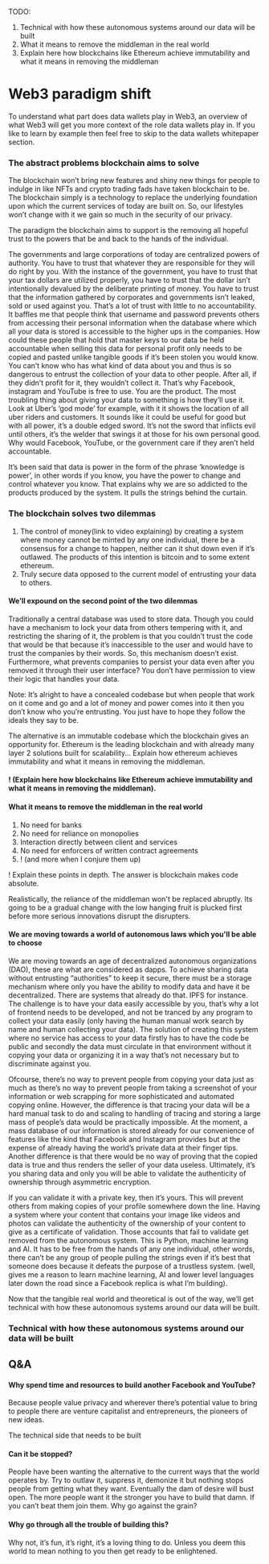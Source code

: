 TODO: 
1. Technical with how these autonomous systems around our data will be built
2. What it means to remove the middleman in the real world
3. Explain here how blockchains like Ethereum achieve immutability and what it means in removing the middleman


# Web3 paradigm shift

To understand what part does data wallets play in Web3, an overview of what Web3 will get you more context of the role data wallets play in. If you like to learn by example then feel free to skip to the data wallets whitepaper section.

<!-- We are moving into an era of truth and those who have been untruthful to one another fear, for they will be exposed. -->

### The abstract problems blockchain aims to solve

The blockchain won’t bring new features and shiny new things for people to indulge in like NFTs and crypto trading fads have taken blockchain to be. The blockchain simply is a technology to replace the underlying foundation upon which the current services of today are built on. So, our lifestyles won’t change with it we gain so much in the security of our privacy.

The paradigm the blockchain aims to support is the removing all hopeful trust to the powers that be and back to the hands of the individual.

The governments and large corporations of today are centralized powers of authority. You have to trust that whatever they are responsible for they will do right by you. With the instance of the government, you have to trust that your tax dollars are utilized properly, you have to trust that the dollar isn’t intentionally devalued by the deliberate printing of money. You have to trust that the information gathered by corporates and governments isn’t leaked, sold or used against you. That’s a lot of trust with little to no accountability. It baffles me that people think that username and password prevents others from accessing their personal information when the database where which all your data is stored is accessible to the higher ups in the companies. How could these people that hold that master keys to our data be held accountable when selling this data for personal profit only needs to be copied and pasted unlike tangible goods if it’s been stolen you would know. You can’t know who has what kind of data about you and thus is so dangerous to entrust the collection of your data to other people. After all, if they didn’t profit for it, they wouldn’t collect it. That’s why Facebook, instagram and YouTube is free to use. You are the product. The most troubling thing about giving your data to something is how they’ll use it. Look at Uber’s ‘god mode’ for example, with it it shows the location of all uber riders and customers. It sounds like it could be useful for good but with all power, it’s a double edged sword. It’s not the sword that inflicts evil until others, it’s the welder that swings it at those for his own personal good. Why would Facebook, YouTube, or the government care if they aren’t held accountable.

It’s been said that data is power in the form of the phrase ‘knowledge is power’, in other words if you know, you have the power to change and control whatever you know. That explains why we are so addicted to the products produced by the system. It pulls the strings behind the curtain.

### The blockchain solves two dilemmas

1. The control of money(link to video explaining) by creating a system where money cannot be minted by any one individual, there be a consensus for a change to happen, neither can it shut down even if it’s outlawed. The products of this intention is bitcoin and to some extent ethereum.
2. Truly secure data opposed to the current model of entrusting your data to others.

#### We’ll expound on the second point of the two dilemmas

Traditionally a central database was used to store data. Though you could have a mechanism to lock your data from others tempering with it, and restricting the sharing of it, the problem is that you couldn’t trust the code that would be that because it’s inaccessible to the user and would have to trust the companies by their words. So, this mechanism doesn’t exist. Furthermore, what prevents companies to persist your data even after you removed it through their user interface? You don’t have permission to view their logic that handles your data.

Note: It’s alright to have a concealed codebase but when people that work on it come and go and a lot of money and power comes into it then you don’t know who you’re entrusting. You just have to hope they follow the ideals they say to be.

The alternative is an immutable codebase which the blockchain gives an opportunity for. Ethereum is the leading blockchain and with already many layer 2 solutions built for scalability… Explain how ethereum achieves immutability and what it means in removing the middleman. 

#### ! (Explain here how blockchains like Ethereum achieve immutability and what it means in removing the middleman).

#### What it means to remove the middleman in the real world

1. No need for banks
2. No need for reliance on monopolies
3. Interaction directly between client and services
4. No need for enforcers of written contract agreements
5. ! (and more when I conjure them up)

! Explain these points in depth. The answer is blockchain makes code absolute.

Realistically, the reliance of the middleman won't be replaced abruptly. Its going to be a gradual change with the low hanging fruit is plucked first before more serious innovations disrupt the disrupters.

#### We are moving towards a world of autonomous laws which you'll be able to choose

We are moving towards an age of decentralized autonomous organizations (DAO), these are what are considered as dapps. To achieve sharing data without entrusting “authorities” to keep it secure, there must be a storage mechanism where only you have the ability to modify data and have it be decentralized. There are systems that already do that. IPFS for instance. The challenge is to have your data easily accessible by you, that’s why a lot of frontend needs to be developed, and not be tranced by any program to collect your data easily (only having the human manual work search by name and human collecting your data). The solution of creating this system where no service has access to your data firstly has to have the code be public and secondly the data must circulate in that environment without it copying your data or organizing it in a way that’s not necessary but to discriminate against you.

Ofcourse, there’s no way to prevent people from copying your data just as much as there’s no way to prevent people from taking a screenshot of your information or web scrapping for more sophisticated and automated copying online. However, the difference is that tracing your data will be a hard manual task to do and scaling to handling of tracing and storing a large mass of people’s data would be practically impossible. At the moment, a mass database of our information is stored already for our convenience of features like the kind that Facebook and Instagram provides but at the expense of already having the world’s private data at their finger tips. Another difference is that there would be no way of proving that the copied data is true and thus renders the seller of your data useless. Ultimately, it’s you sharing data and only you will be able to validate the authenticity of ownership through asymmetric encryption.

If you can validate it with a private key, then it’s yours. This will prevent others from making copies of your profile somewhere down the line. Having a system where your content that contains your image like videos and photos can validate the authenticity of the ownership of your content to give as a certificate of validation. Those accounts that fail to validate get removed from the autonomous system. This is Python, machine learning and AI. It has to be free from the hands of any one individual, other words, there can’t be any group of people pulling the strings even if it’s best that someone does because it defeats the purpose of a trustless system. (well, gives me a reason to learn machine learning, AI and lower level languages later down the road since a Facebook replica is what I’m building).

Now that the tangible real world and theoretical is out of the way, we’ll get technical with how these autonomous systems around our data will be built.

### Technical with how these autonomous systems around our data will be built 

## Q&A

#### Why spend time and resources to build another Facebook and YouTube?

Because people value privacy and wherever there’s potential value to bring to people there are venture capitalist and entrepreneurs, the pioneers of new ideas.

The technical side that needs to be built

#### Can it be stopped?

People have been wanting the alternative to the current ways that the world operates by. Try to outlaw it, suppress it, demonize it but nothing stops people from getting what they want. Eventually the dam of desire will bust open. The more people want it the stronger you have to build that damn. If you can’t beat them join them. Why go against the grain?

#### Why go through all the trouble of building this?

Why not, it’s fun, it’s right, it’s a loving thing to do. Unless you deem this world to mean nothing to you then get ready to be enlightened.
